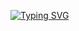 <a href="https://git.io/typing-svg"><img src="https://readme-typing-svg.herokuapp.com?font=Permanent+Marker&size=21&duration=2000&center=true&vCenter=true&lines=I'M+COREY;A+Web+Developer;A+Tech+enthusiast;A+GEEK;A+NERD;ANIME+LOVER;SKATEBOARDER;IF(U+R+READING+THIS)+%7B;U+R+IN+A+GENJUSTU%7D;FULLSTack+Software+Engineer" alt="Typing SVG" /></a>
